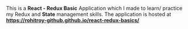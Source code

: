 This is a <b>React - Redux Basic</b> Application which I made to learn/ practice my Redux and <b>State</b> management skills. 
The application is hosted at <b>https://rohitroy-github.github.io/react-redux-basics/</b> 
